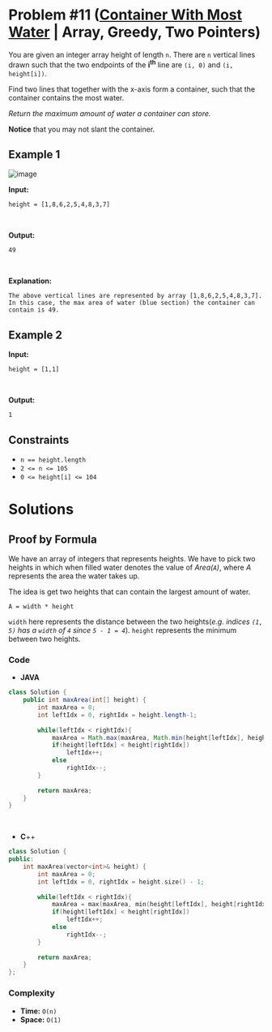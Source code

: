 # Problem #11 ([Container With Most Water](https://leetcode.com/problems/container-with-most-water/) | Array, Greedy, Two Pointers)

You are given an integer array height of length `n`. There are `n` vertical lines drawn such that the two endpoints of the **i<sup>th</sup>** line are `(i, 0)` and `(i, height[i])`.

Find two lines that together with the x-axis form a container, such that the container contains the most water.

*Return the maximum amount of water a container can store.*

**Notice** that you may not slant the container.

## Example 1
![image](https://user-images.githubusercontent.com/89616705/187815178-fc833b50-3d87-4e95-a17c-155d0d81a3a8.png)

**Input:**

    height = [1,8,6,2,5,4,8,3,7]
<br/>

**Output:**

    49
<br/>

**Explanation:**
```
The above vertical lines are represented by array [1,8,6,2,5,4,8,3,7].
In this case, the max area of water (blue section) the container can contain is 49.
```

## Example 2
**Input:**

    height = [1,1]
<br/>

**Output:**

    1

## Constraints
- `n == height.length`
- `2 <= n <= 105`
- `0 <= height[i] <= 104`

# Solutions

## Proof by Formula

We have an array of integers that represents heights. We have to pick two heights in which when filled water denotes the value of *Area(`A`)*, where *A* represents the area the water takes up.

The idea is get two heights that can contain the largest amount of water.

    A = width * height

`width` here represents the distance between the two heights(*e.g. indices `(1, 5)` has a `width` of `4` since `5 - 1 = 4`*). `height` represents the minimum between two heights.

### Code

- **JAVA**
```java
class Solution {
    public int maxArea(int[] height) {
        int maxArea = 0;
        int leftIdx = 0, rightIdx = height.length-1;
        
        while(leftIdx < rightIdx){
            maxArea = Math.max(maxArea, Math.min(height[leftIdx], height[rightIdx]) * (rightIdx - leftIdx));
            if(height[leftIdx] < height[rightIdx])
                leftIdx++;
            else
                rightIdx--;
        }
        
        return maxArea;
    }
}
```
<br/>

- **C**++
```cpp
class Solution {
public:
    int maxArea(vector<int>& height) {
        int maxArea = 0;
        int leftIdx = 0, rightIdx = height.size() - 1;
        
        while(leftIdx < rightIdx){
            maxArea = max(maxArea, min(height[leftIdx], height[rightIdx]) * (rightIdx - leftIdx));
            if(height[leftIdx] < height[rightIdx])
                leftIdx++;
            else
                rightIdx--;
        }
        
        return maxArea;
    }
};
```

### Complexity
- **Time:** `O(n)`
- **Space:** `O(1)`
